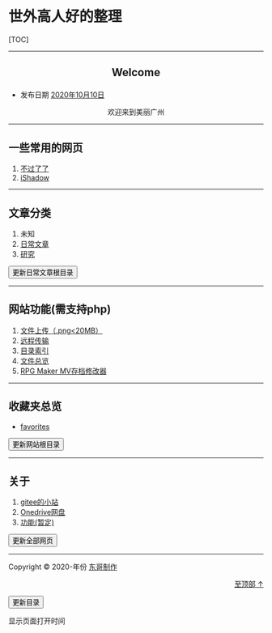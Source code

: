 # 世外高人好的整理

[TOC]

* * *

## <p align="center">Welcome</p>

* 发布日期 [2020年10月10日](http://127.0.0.1/2020/10/10/welcome/)




<div id="animation1"><center>欢迎来到美丽广州</center></div>

* * *

## 一些常用的网页

1. [不过了了](https://www.butnono.com/good-vpn-v2ray-ssr.html)
2. [iShadow](https://my.ishadowx.biz/)



* * *

## 文章分类

1. 未知
2. [日常文章](./dailyarticles/index.html)
3. [研究](./study/index.html)

<button onclick="javascrtpt:window.location.href='./dailyarticles/BuildDirectory.php'">更新日常文章根目录</button>

------

## 网站功能(需支持php)

1. [文件上传（.png<20MB）](./test)
2. [远程传输](./u1/u1.php)
3. [目录索引](./dir.html)
4. [文件总览](./website_dir.html)
5. [RPG Maker MV存档修改器](/function/1.html)

***

## 收藏夹总览

- [favorites](./bookmark/dir.html)

<button onclick="javascrtpt:window.location.href='./BuildDirectory.php'">更新网站根目录</button>

------

## 关于

1. [gitee的小站](https://tandgers.gitee.io)
2. [Onedrive网盘](https://pan.tandgers.asia)
3. [功能(暂定)]()

<button onclick="javascrtpt:window.location.href='./BuildDirectory.php';javascrtpt:window.location.href='./dailyarticles/BuildDirectory.php'">更新全部网页</button>


------

Copyright © 2020-<aoi id="year">年份</aoi> [东哥制作](https://tandgers.github.io/)

[<p align="right">至顶部 ↑</p>](#东哥日常的整理)

<button onclick="javascrtpt:window.location.href='./tree1.php'">更新目录</button>

<script src="../updatetime.js"></script>

<p id="ymd">显示页面打开时间</p>
<script src="dtxt1.js"></script>





<script type="text/javascript" src="./BuildDirectory.php">网页刷新自动更新目录</script>



<script type="text/javascript" charset="utf-8"  src="https://files.cnblogs.com/files/liuzhou1/L2Dwidget.0.min.js"></script>
<script type="text/javascript" charset="utf-8"  src="https://files.cnblogs.com/files/liuzhou1/L2Dwidget.min.js"></script>
<script type="text/javascript">
    L2Dwidget.init({"display": {
        "superSample": 2,
        "width": 200,
        "height": 400,
             "position": "right",
                 "hOffset": 0,
        "vOffset": 0
          }
     });
</script>
